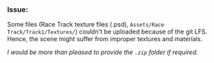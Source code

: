 ### Issue:
Some files (Race Track texture files (.psd), `Assets/Race Track/Track1/Textures/`) couldn't be uploaded because of the git LFS. Hence, the scene might suffer from improper textures and materials.



_I would be more than pleased to provide the `.zip` folder if required._
